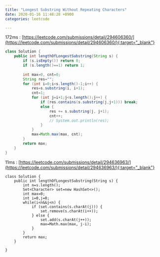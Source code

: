 ```yaml
---
title: "Longest Substring Without Repeating Characters"
date: 2020-01-16 11:48:28 +0900
categories: leetcode

---
```


172ms : [https://leetcode.com/submissions/detail/294606360/](https://leetcode.com/submissions/detail/294606360/){:target="_blank"}

```java
class Solution {
    public int lengthOfLongestSubstring(String s) {
        if (s.isEmpty()) return 0;
        if (s.length()==1) return 1;
        
        int max=0, cnt=0;
        String res="";
        for (int i=0;i<s.length()-1;i++) {
            res=s.substring(i, i+1);
            cnt=1;
            for (int j=i+1;j<s.length();j++) {
                if (res.contains(s.substring(j,j+1))) break;
                else {
                    res += s.substring(j, j+1);
                    cnt++;
                    // System.out.println(res);
                }
            }
            max=Math.max(max, cnt);
        }
        return max;
    }
}
```

11ms : [https://leetcode.com/submissions/detail/294636963/](https://leetcode.com/submissions/detail/294636963/){:target="_blank"}
```
class Solution {
    public int lengthOfLongestSubstring(String s) {
        int n=s.length();
        Set<Character> set=new HashSet<>();
        int max=0;
        int i=0,j=0;
        while(i<n&&j<n) {
            if (set.contains(s.charAt(j))) {
                set.remove(s.charAt(i++));
            } else {
                set.add(s.charAt(j++));
                max=Math.max(max, j-i);
            }
        }
        return max;
    }
    
}
```
